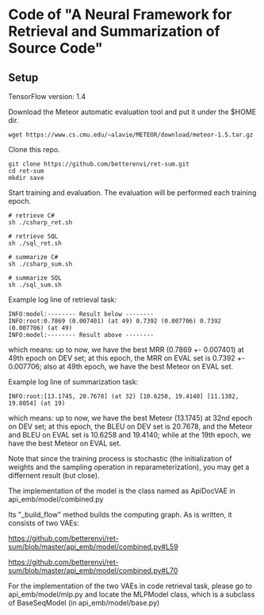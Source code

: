 # Code of "A Neural Framework for Retrieval and Summarization of Source Code"

## Setup

TensorFlow version: 1.4

Download the Meteor automatic evaluation tool and put it under the $HOME dir.
```
wget https://www.cs.cmu.edu/~alavie/METEOR/download/meteor-1.5.tar.gz
```

Clone this repo.
```
git clone https://github.com/betterenvi/ret-sum.git
cd ret-sum
mkdir save
```

Start training and evaluation. The evaluation will be performed each training epoch.
```
# retrieve C#
sh ./csharp_ret.sh

# retrieve SQL
sh ./sql_ret.sh

# summarize C#
sh ./csharp_sum.sh

# summarize SQL
sh ./sql_sum.sh
```

Example log line of retrieval task:
```
INFO:model:-------- Result below --------
INFO:root:0.7869 (0.007401) (at 49) 0.7392 (0.007706) 0.7392 (0.007706) (at 49)
INFO:model:-------- Result above --------
```
which means: up to now, we have the best MRR (0.7869 +- 0.007401) at 49th epoch on DEV set; at this epoch, the MRR on EVAL set is 0.7392 +- 0.007706; also at 49th epoch, we have the best Meteor on EVAL set.

Example log line of summarization task:
```
INFO:root:[13.1745, 20.7678] (at 32) [10.6258, 19.4140] [11.1382, 19.8054] (at 19)
```
which means: up to now, we have the best Meteor (13.1745) at 32nd epoch on DEV set; at this epoch, the BLEU on DEV set is 20.7678, and the Meteor and BLEU on EVAL set is 10.6258 and 19.4140; while at the 19th epoch, we have the best Meteor on EVAL set.

Note that since the training process is stochastic (the initialization of weights and the sampling operation in reparameterization), you may get a differnent result (but close).

The implementation of the model is the class named as ApiDocVAE in api_emb/model/combined.py

Its "_build_flow" method builds the computing graph. As is written, it consists of two VAEs:

https://github.com/betterenvi/ret-sum/blob/master/api_emb/model/combined.py#L59

https://github.com/betterenvi/ret-sum/blob/master/api_emb/model/combined.py#L70

      
For the implementation of the two VAEs in code retrieval task, please go to api_emb/model/mlp.py and locate the MLPModel class, which is a subclass of BaseSeqModel (in api_emb/model/base.py)
